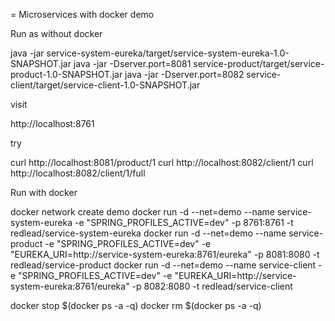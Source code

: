 = Microservices with docker demo


Run as without docker

java -jar service-system-eureka/target/service-system-eureka-1.0-SNAPSHOT.jar
java -jar -Dserver.port=8081 service-product/target/service-product-1.0-SNAPSHOT.jar
java -jar -Dserver.port=8082 service-client/target/service-client-1.0-SNAPSHOT.jar

visit

http://localhost:8761

try

curl http://localhost:8081/product/1
curl http://localhost:8082/client/1
curl http://localhost:8082/client/1/full

Run with docker


docker network create demo
docker run -d --net=demo --name service-system-eureka -e "SPRING_PROFILES_ACTIVE=dev" -p 8761:8761 -t redlead/service-system-eureka
docker run -d --net=demo --name service-product -e "SPRING_PROFILES_ACTIVE=dev" -e "EUREKA_URI=http://service-system-eureka:8761/eureka" -p 8081:8080 -t redlead/service-product
docker run -d --net=demo --name service-client -e "SPRING_PROFILES_ACTIVE=dev" -e "EUREKA_URI=http://service-system-eureka:8761/eureka" -p 8082:8080 -t redlead/service-client


docker stop $(docker ps -a -q)
docker rm $(docker ps -a -q)